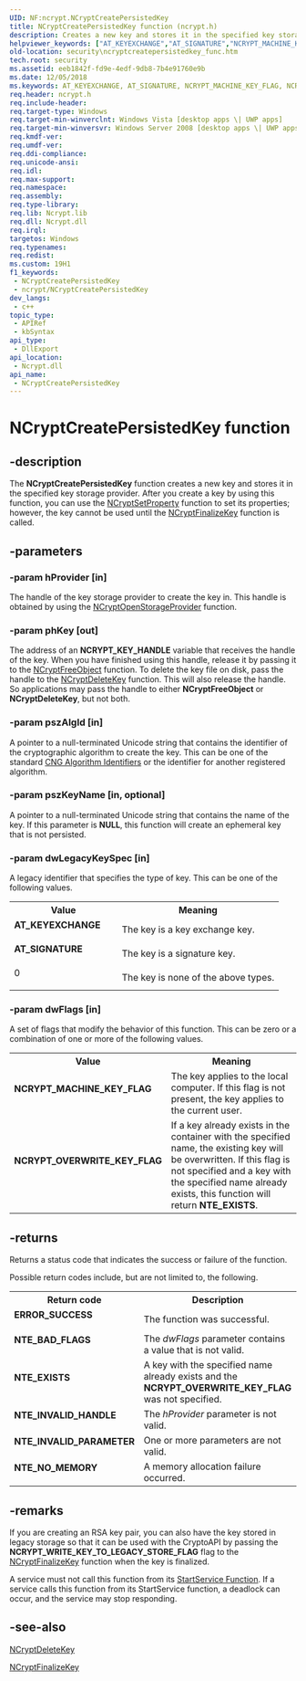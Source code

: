 ```yaml
--- 
UID: NF:ncrypt.NCryptCreatePersistedKey
title: NCryptCreatePersistedKey function (ncrypt.h)
description: Creates a new key and stores it in the specified key storage provider.
helpviewer_keywords: ["AT_KEYEXCHANGE","AT_SIGNATURE","NCRYPT_MACHINE_KEY_FLAG","NCRYPT_OVERWRITE_KEY_FLAG","NCryptCreatePersistedKey","NCryptCreatePersistedKey function [Security]","ncrypt/NCryptCreatePersistedKey","security.ncryptcreatepersistedkey_func"]
old-location: security\ncryptcreatepersistedkey_func.htm
tech.root: security
ms.assetid: eeb1842f-fd9e-4edf-9db8-7b4e91760e9b
ms.date: 12/05/2018
ms.keywords: AT_KEYEXCHANGE, AT_SIGNATURE, NCRYPT_MACHINE_KEY_FLAG, NCRYPT_OVERWRITE_KEY_FLAG, NCryptCreatePersistedKey, NCryptCreatePersistedKey function [Security], ncrypt/NCryptCreatePersistedKey, security.ncryptcreatepersistedkey_func
req.header: ncrypt.h
req.include-header: 
req.target-type: Windows
req.target-min-winverclnt: Windows Vista [desktop apps \| UWP apps]
req.target-min-winversvr: Windows Server 2008 [desktop apps \| UWP apps]
req.kmdf-ver: 
req.umdf-ver: 
req.ddi-compliance: 
req.unicode-ansi: 
req.idl: 
req.max-support: 
req.namespace: 
req.assembly: 
req.type-library: 
req.lib: Ncrypt.lib
req.dll: Ncrypt.dll
req.irql: 
targetos: Windows
req.typenames: 
req.redist: 
ms.custom: 19H1
f1_keywords:
 - NCryptCreatePersistedKey
 - ncrypt/NCryptCreatePersistedKey
dev_langs:
 - c++
topic_type:
 - APIRef
 - kbSyntax
api_type:
 - DllExport
api_location:
 - Ncrypt.dll
api_name:
 - NCryptCreatePersistedKey
---
```


# NCryptCreatePersistedKey function


## -description

The <b>NCryptCreatePersistedKey</b> function creates a new key and stores it in the specified key storage provider. After you create a key by using this function, you can use the <a href="/windows/desktop/api/ncrypt/nf-ncrypt-ncryptsetproperty">NCryptSetProperty</a> function to set its properties; however, the key cannot be used until the <a href="/windows/desktop/api/ncrypt/nf-ncrypt-ncryptfinalizekey">NCryptFinalizeKey</a> function is called.

## -parameters

### -param hProvider [in]

The handle of the key storage provider to create the key in. This handle is obtained by using the <a href="/windows/desktop/api/ncrypt/nf-ncrypt-ncryptopenstorageprovider">NCryptOpenStorageProvider</a> function.

### -param phKey [out]

The address of an <b>NCRYPT_KEY_HANDLE</b> variable that receives the handle of the key. When you have finished using this handle, release it by passing it to the <a href="/windows/desktop/api/ncrypt/nf-ncrypt-ncryptfreeobject">NCryptFreeObject</a> function. To delete the key file on disk, pass the handle to the <a href="/windows/desktop/api/ncrypt/nf-ncrypt-ncryptdeletekey">NCryptDeleteKey</a> function. This will also release the handle. So applications may pass the handle to either <b>NCryptFreeObject</b> or <b>NCryptDeleteKey</b>, but not both. 

### -param pszAlgId [in]

A pointer to a null-terminated Unicode string that contains the identifier of the cryptographic algorithm to create the key. This can be one of the standard <a href="/windows/desktop/SecCNG/cng-algorithm-identifiers">CNG Algorithm Identifiers</a> or the identifier for another registered algorithm.

### -param pszKeyName [in, optional]

A pointer to a null-terminated Unicode string that contains the name of the key. If this parameter is <b>NULL</b>, this function will create an ephemeral key that is not persisted.

### -param dwLegacyKeySpec [in]

A legacy identifier that specifies the type of key. This can be one of the following values.

<table>
<tr>
<th>Value</th>
<th>Meaning</th>
</tr>
<tr>
<td width="40%"><a id="AT_KEYEXCHANGE"></a><a id="at_keyexchange"></a><dl>
<dt><b>AT_KEYEXCHANGE</b></dt>
</dl>
</td>
<td width="60%">
The key is a key exchange key.

</td>
</tr>
<tr>
<td width="40%"><a id="AT_SIGNATURE"></a><a id="at_signature"></a><dl>
<dt><b>AT_SIGNATURE</b></dt>
</dl>
</td>
<td width="60%">
The key is a signature key.

</td>
</tr>
<tr>
<td width="40%">
<dl>
<dt>0</dt>
</dl>
</td>
<td width="60%">
The key is none of the above types.

</td>
</tr>
</table>

### -param dwFlags [in]

A set of flags that modify the behavior of this function. This can be zero or a combination of one or more of the following values.

<table>
<tr>
<th>Value</th>
<th>Meaning</th>
</tr>
<tr>
<td width="40%"><a id="NCRYPT_MACHINE_KEY_FLAG"></a><a id="ncrypt_machine_key_flag"></a><dl>
<dt><b>NCRYPT_MACHINE_KEY_FLAG</b></dt>
</dl>
</td>
<td width="60%">
The key applies to the local computer. If this flag is not present, the key applies to the current user.

</td>
</tr>
<tr>
<td width="40%"><a id="NCRYPT_OVERWRITE_KEY_FLAG"></a><a id="ncrypt_overwrite_key_flag"></a><dl>
<dt><b>NCRYPT_OVERWRITE_KEY_FLAG</b></dt>
</dl>
</td>
<td width="60%">
If a key already exists in the container with the specified name, the existing key will be overwritten. If this flag is not specified and a key with the specified name already exists, this function will return <b>NTE_EXISTS</b>.

</td>
</tr>
</table>

## -returns

Returns a status code that indicates the success or failure of the function.


Possible return codes include, but are not limited to, the following.



<table>
<tr>
<th>Return code</th>
<th>Description</th>
</tr>
<tr>
<td width="40%">
<dl>
<dt><b>ERROR_SUCCESS</b></dt>
</dl>
</td>
<td width="60%">
The function was successful.

</td>
</tr>
<tr>
<td width="40%">
<dl>
<dt><b>NTE_BAD_FLAGS</b></dt>
</dl>
</td>
<td width="60%">
The <i>dwFlags</i> parameter contains a value that is not valid.

</td>
</tr>
<tr>
<td width="40%">
<dl>
<dt><b>NTE_EXISTS</b></dt>
</dl>
</td>
<td width="60%">
A key with the specified name already exists and the <b>NCRYPT_OVERWRITE_KEY_FLAG</b> was not specified.

</td>
</tr>
<tr>
<td width="40%">
<dl>
<dt><b>NTE_INVALID_HANDLE</b></dt>
</dl>
</td>
<td width="60%">
The <i>hProvider</i> parameter is not valid.

</td>
</tr>
<tr>
<td width="40%">
<dl>
<dt><b>NTE_INVALID_PARAMETER</b></dt>
</dl>
</td>
<td width="60%">
One or more parameters are not valid.

</td>
</tr>
<tr>
<td width="40%">
<dl>
<dt><b>NTE_NO_MEMORY</b></dt>
</dl>
</td>
<td width="60%">
A memory allocation failure occurred.

</td>
</tr>
</table>

## -remarks

If you are creating an RSA key pair, you can also have the key stored in legacy storage so that it can be used with the CryptoAPI by passing the <b>NCRYPT_WRITE_KEY_TO_LEGACY_STORE_FLAG</b> flag to the <a href="/windows/desktop/api/ncrypt/nf-ncrypt-ncryptfinalizekey">NCryptFinalizeKey</a> function when the key is finalized.

A service must not call this function from its <a href="/windows/win32/api/winsvc/nf-winsvc-startservicea">StartService Function</a>. If a service calls this function from its StartService function, a deadlock can occur, and the service may stop responding.

## -see-also

<a href="/windows/desktop/api/ncrypt/nf-ncrypt-ncryptdeletekey">NCryptDeleteKey</a>



<a href="/windows/desktop/api/ncrypt/nf-ncrypt-ncryptfinalizekey">NCryptFinalizeKey</a>
